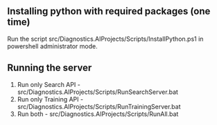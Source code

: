 ## Installing python with required packages (one time)
Run the script src/Diagnostics.AIProjects/Scripts/InstallPython.ps1 in powershell administrator mode.

## Running the server
1. Run only Search API - src/Diagnostics.AIProjects/Scripts/RunSearchServer.bat
2. Run only Training API - src/Diagnostics.AIProjects/Scripts/RunTrainingServer.bat
3. Run both - src/Diagnostics.AIProjects/Scripts/RunAll.bat